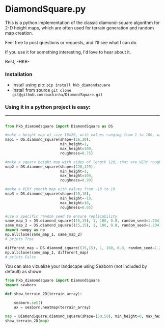 # DiamondSquare.py

This is a python implementation of the classic diamond-square algorithm for 2-D height maps,
which are often used for terrain generation and random map creation. 


Feel free to post questions or requests, and I'll see what I can do.

If you use it for something interesting, I'd love to hear about it. 

Best,
-HKB-

### Installation
* Install using pip: `pip install hkb_diamondsquare`
* Install from source `git clone git@github.com:buckinha/DiamondSquare.git`


### Using it in a python project is easy:
------------------------------------------------------
```python

from hkb_diamondsquare import DiamondSquare as DS

#make a height map of size 16x20, with values ranging from 1 to 100, with moderate roughness
map1 = DS.diamond_square(shape=(16,20), 
                         min_height=1, 
                         max_height=100,
                         roughness=0.75)

#make a square height map with sides of length 120, that are VERY rough
map2 = DS.diamond_square(shape=(120,120),
                         min_height=1,
                         max_height=100,
                         roughness=0.99)

#make a VERY smooth map with values from -10 to 10
map3 = DS.diamond_square(shape=(10,10), 
                         min_height=-10, 
                         max_height=10, 
                         roughness=0.05)

#use a specific random seed to ensure replicability
same_map_1 = DS.diamond_square((15,15), 1, 100, 0.8, random_seed=1.234)
same_map_2 = DS.diamond_square((15,15), 1, 100, 0.8, random_seed=1.234)
import numpy as np
np.allclose(same_map_1, same_map_2)
# prints True

different_map = DS.diamond_square((15,15), 1, 100, 0.8, random_seed=1.2341, as_ndarray=True)
np.allclose(same_map_1, different_map)
# prints False
```

You can also vizualize your landscape using Seaborn (not included by default) as shown:
```python
from hkb_diamondsquare import DiamondSquare
import seaborn

def show_terrain_2D(terrain_array):

    seaborn.set()
    ax = seaborn.heatmap(terrain_array)

map = DiamondSquare.diamond_square(shape=(50,50), min_height=0, max_height=10, roughness=0.3)
show_terrain_2D(map)
```




